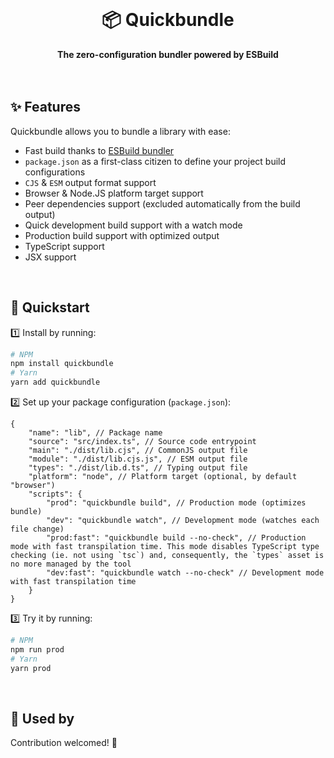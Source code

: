 <br>
<div align="center">
    <h1>📦 Quickbundle</h1>
    <strong>The zero-configuration bundler powered by ESBuild</strong>
</div>
<br>
<br>

## ✨ Features

Quickbundle allows you to bundle a library with ease:

-   Fast build thanks to [ESBuild bundler](https://github.com/evanw/esbuild)
-   `package.json` as a first-class citizen to define your project build configurations
-   `CJS` & `ESM` output format support
-   Browser & Node.JS platform target support
-   Peer dependencies support (excluded automatically from the build output)
-   Quick development build support with a watch mode
-   Production build support with optimized output
-   TypeScript support
-   JSX support

<br>

## 🚀 Quickstart

1️⃣ Install by running:

```bash
# NPM
npm install quickbundle
# Yarn
yarn add quickbundle
```

2️⃣ Set up your package configuration (`package.json`):

```jsonc
{
	"name": "lib", // Package name
	"source": "src/index.ts", // Source code entrypoint
	"main": "./dist/lib.cjs", // CommonJS output file
	"module": "./dist/lib.cjs.js", // ESM output file
	"types": "./dist/lib.d.ts", // Typing output file
	"platform": "node", // Platform target (optional, by default "browser")
	"scripts": {
		"prod": "quickbundle build", // Production mode (optimizes bundle)
		"dev": "quickbundle watch", // Development mode (watches each file change)
		"prod:fast": "quickbundle build --no-check", // Production mode with fast transpilation time. This mode disables TypeScript type checking (ie. not using `tsc`) and, consequently, the `types` asset is no more managed by the tool
		"dev:fast": "quickbundle watch --no-check" // Development mode with fast transpilation time
	}
}
```

3️⃣ Try it by running:

```bash
# NPM
npm run prod
# Yarn
yarn prod
```

<br>

## 🤩 Used by

Contribution welcomed! 🤗
